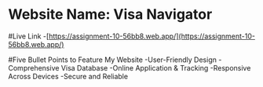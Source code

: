
# Website Name: Visa Navigator

#Live Link
-[https://assignment-10-56bb8.web.app/](https://assignment-10-56bb8.web.app/)

#Five Bullet Points to Feature My Website
-User-Friendly Design
-Comprehensive Visa Database
-Online Application & Tracking
-Responsive Across Devices
-Secure and Reliable
